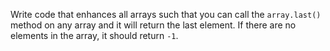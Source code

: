 Write code that enhances all arrays such that you can call the `array.last()` method on any array and it will return the last element. If there are no elements in the array, it should return `-1`.